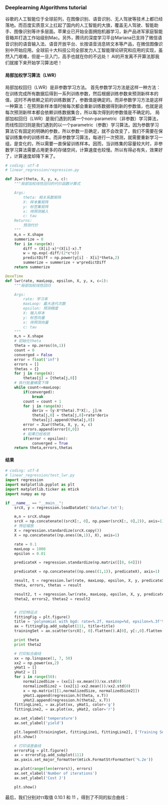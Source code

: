 ### Deeplearning Algorithms tutorial
谷歌的人工智能位于全球前列，在图像识别、语音识别、无人驾驶等技术上都已经落地。而百度实质意义上扛起了国内的人工智能的大旗，覆盖无人驾驶、智能助手、图像识别等许多层面。苹果业已开始全面拥抱机器学习，新产品进军家庭智能音箱并打造工作站级别Mac。另外，腾讯的深度学习平台Mariana已支持了微信语音识别的语音输入法、语音开放平台、长按语音消息转文本等产品，在微信图像识别中开始应用。全球前十大科技公司全部发力人工智能理论研究和应用的实现，虽然入门艰难，但是一旦入门，高手也就在你的不远处！
AI的开发离不开算法那我们就接下来开始学习算法吧！

#### 局部加权学习算法（LWR）

局部加权回归（LWR）是非参数学习方法。 首先参数学习方法是这样一种方法：在训练完成所有数据后得到一系列训练参数，然后根据训练参数来预测新样本的值，这时不再依赖之前的训练数据了，参数值是确定的。而非参数学习方法是这样一种算法：在预测新样本值时候每次都会重新训练数据得到新的参数值，也就是说每次预测新样本都会依赖训练数据集合，所以每次得到的参数值是不确定的。
局部加权回归（LWR）是我们遇到的第一个non-parametric（非参数）学习算法，而线性回归则是我们遇到的以一个parametric（参数）学习算法。因为参数学习算法它有固定的明确的参数，所以参数一旦确定，就不会改变了，我们不需要在保留训练集中的训练样本。而非参数学习算法，每进行一次预测，就需要重新学习一组，是变化的，所以需要一直保留训练样本。因而，当训练集的容量较大时，非参数学习算法需要占用更多的存储空间，计算速度也较慢。所以有得必有失，效果好了，计算速度却降下来了。

```python
# coding: utf-8
# linear_regression/regression.py

def JLwr(theta, X, y, x, c):
    """局部加权线性回归的代价函数计算式

    Args:
        theta: 相关系数矩阵
        X: 样本集矩阵
        y: 标签集矩阵
        x: 待预测输入
        c: tau
    Returns:
        预测代价
    """
    m,n = X.shape
    summerize = 0
    for i in range(m):
        diff = (X[i]-x)*(X[i]-x).T
        w = np.exp(-diff/(2*c*c))
        predictDiff = np.power(y[i] - X[i]*theta,2)
        summerize = summerize + w*predictDiff
    return summerize

@exeTime
def lwr(rate, maxLoop, epsilon, X, y, x, c=1):
    """局部加权线性回归

    Args:
        rate: 学习率
        maxLoop: 最大迭代次数
        epsilon: 预测精度
        X: 输入样本
        y: 标签向量
        x: 待预测向量
        c: tau
    """
    m,n = X.shape
    # 初始化theta
    theta = np.zeros((n,1))
    count = 0
    converged = False
    error = float('inf')
    errors = []
    thetas = {}
    for j in range(n):
        thetas[j] = [theta[j,0]]
    # 执行批量梯度下降
    while count<=maxLoop:
        if(converged):
            break
        count = count + 1
        for j in range(n):
            deriv = (y-X*theta).T*X[:, j]/m
            theta[j,0] = theta[j,0]+rate*deriv
            thetas[j].append(theta[j,0])
        error = JLwr(theta, X, y, x, c)
        errors.append(error[0,0])
        # 如果已经收敛
        if(error < epsilon):
            converged = True
    return theta,errors,thetas

```

#### 结果

```python
# coding: utf-8
# linear_regression/test_lwr.py
import regression
import matplotlib.pyplot as plt
import matplotlib.ticker as mtick
import numpy as np

if __name__ == "__main__":
    srcX, y = regression.loadDataSet('data/lwr.txt');

    m,n = srcX.shape
    srcX = np.concatenate((srcX[:, 0], np.power(srcX[:, 0],2)), axis=1)
    # 特征缩放
    X = regression.standardize(srcX.copy())
    X = np.concatenate((np.ones((m,1)), X), axis=1)

    rate = 0.1
    maxLoop = 1000
    epsilon = 0.01

    predicateX = regression.standardize(np.matrix([[8, 64]]))

    predicateX = np.concatenate((np.ones((1,1)), predicateX), axis=1)

    result, t = regression.lwr(rate, maxLoop, epsilon, X, y, predicateX, 1)
    theta, errors, thetas = result

    result2, t = regression.lwr(rate, maxLoop, epsilon, X, y, predicateX, 0.1)
    theta2, errors2, thetas2 = result2


    # 打印特征点
    fittingFig = plt.figure()
    title = 'polynomial with bgd: rate=%.2f, maxLoop=%d, epsilon=%.3f'%(rate,maxLoop,epsilon)
    ax = fittingFig.add_subplot(111, title=title)
    trainingSet = ax.scatter(srcX[:, 0].flatten().A[0], y[:,0].flatten().A[0])

    print theta
    print theta2

    # 打印拟合曲线
    xx = np.linspace(1, 7, 50)
    xx2 = np.power(xx,2)
    yHat1 = []
    yHat2 = []
    for i in range(50):
        normalizedSize = (xx[i]-xx.mean())/xx.std(0)
        normalizedSize2 = (xx2[i]-xx2.mean())/xx2.std(0)
        x = np.matrix([[1,normalizedSize, normalizedSize2]])
        yHat1.append(regression.h(theta, x.T))
        yHat2.append(regression.h(theta2, x.T))
    fittingLine1, = ax.plot(xx, yHat1, color='g')
    fittingLine2, = ax.plot(xx, yHat2, color='r')

    ax.set_xlabel('temperature')
    ax.set_ylabel('yield')

    plt.legend([trainingSet, fittingLine1, fittingLine2], ['Training Set', r'LWR with $\tau$=1', r'LWR with $\tau$=0.1'])
    plt.show()

    # 打印误差曲线
    errorsFig = plt.figure()
    ax = errorsFig.add_subplot(111)
    ax.yaxis.set_major_formatter(mtick.FormatStrFormatter('%.2e'))

    ax.plot(range(len(errors)), errors)
    ax.set_xlabel('Number of iterations')
    ax.set_ylabel('Cost J')

    plt.show()
```
最后，我们分别对ττ取值  0.10.1  和  11 ，得到了不同的拟合曲线：
